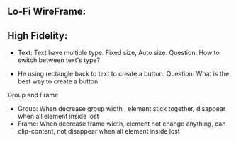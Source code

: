 Lo-Fi WireFrame:
- 
High Fidelity:
-

- Text: Text have multiple type: Fixed size, Auto size.
  Question: How to switch between text's type?

- He using rectangle back to text to create a button.
  Question: What is the best way to create a button.

Group and Frame

- Group: When decrease group width , element stick together, disappear when all element inside lost
- Frame: When decrease frame width, element not change anything, can clip-content, not disappear
  when all element inside lost